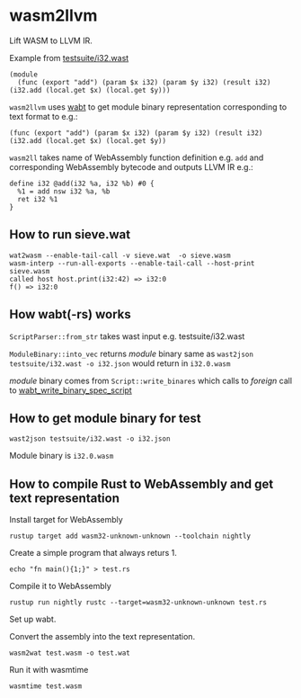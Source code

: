# wasm2llvm

Lift WASM to LLVM IR.

Example from [testsuite/i32.wast](testsuite/i32.wast)

```
(module
  (func (export "add") (param $x i32) (param $y i32) (result i32) (i32.add (local.get $x) (local.get $y)))
```

`wasm2llvm` uses [wabt](https://crates.io/crates/wabt) to get module binary representation corresponding to text format to e.g.:

```
(func (export "add") (param $x i32) (param $y i32) (result i32) (i32.add (local.get $x) (local.get $y))
```
`wasm2ll` takes name of WebAssembly function definition e.g. `add` and corresponding WebAssembly bytecode and outputs LLVM IR e.g.:

```
define i32 @add(i32 %a, i32 %b) #0 {
  %1 = add nsw i32 %a, %b
  ret i32 %1
}
```

## How to run sieve.wat

```
wat2wasm --enable-tail-call -v sieve.wat  -o sieve.wasm
wasm-interp --run-all-exports --enable-tail-call --host-print sieve.wasm 
called host host.print(i32:42) => i32:0
f() => i32:0
```

## How wabt(-rs) works

`ScriptParser::from_str` takes wast input e.g. testsuite/i32.wast

`ModuleBinary::into_vec` returns _module_ binary same as `wast2json testsuite/i32.wast -o i32.json` would return in `i32.0.wasm`

_module_ binary comes from `Script::write_binares` which calls to _foreign_ call to [wabt_write_binary_spec_script](https://github.com/pepyakin/wabt-rs/blob/master/wabt-sys/src/lib.rs#L130) 

## How to get module binary for test

```
wast2json testsuite/i32.wast -o i32.json
```

Module binary is `i32.0.wasm`

## How to compile Rust to WebAssembly and get text representation

Install target for WebAssembly 

```
rustup target add wasm32-unknown-unknown --toolchain nightly
```

Create a simple program that always returs 1.

```
echo "fn main(){1;}" > test.rs
```

Compile it to WebAssembly 

```
rustup run nightly rustc --target=wasm32-unknown-unknown test.rs
```

Set up wabt.

Convert the assembly into the text representation.

```
wasm2wat test.wasm -o test.wat
```

Run it with wasmtime

```
wasmtime test.wasm
```


